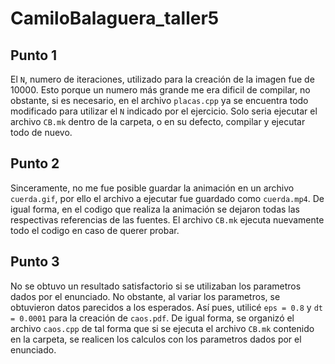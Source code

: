# CamiloBalaguera_taller5
## Punto 1

El `N`, numero de iteraciones, utilizado para la creación de la imagen fue de 10000. Esto porque un numero más grande me era dificil de compilar, no obstante, si es necesario, en el archivo `placas.cpp` ya se encuentra todo modificado para utilizar el `N` indicado por el ejercicio. Solo seria ejecutar el archivo `CB.mk` dentro de la carpeta, o en su defecto, compilar y ejecutar todo de nuevo. 

## Punto 2

Sinceramente, no me fue posible guardar la animación en un archivo `cuerda.gif`, por ello el archivo a ejecutar fue guardado como `cuerda.mp4`. De igual forma, en el codigo que realiza la animación se dejaron todas las respectivas referencias de las fuentes. El archivo `CB.mk` ejecuta nuevamente todo el codigo en caso de querer probar.

## Punto 3

No se obtuvo un resultado satisfactorio si se utilizaban los parametros dados por el enunciado. No obstante, al variar los parametros, se obtuvieron datos parecidos a los esperados. Así pues, utilicé `eps = 0.8` y `dt = 0.0001` para la creación de `caos.pdf`. De igual forma, se organizó el archivo `caos.cpp` de tal forma que si se ejecuta el archivo `CB.mk` contenido en la carpeta, se realicen los calculos con los parametros dados por el enunciado.
